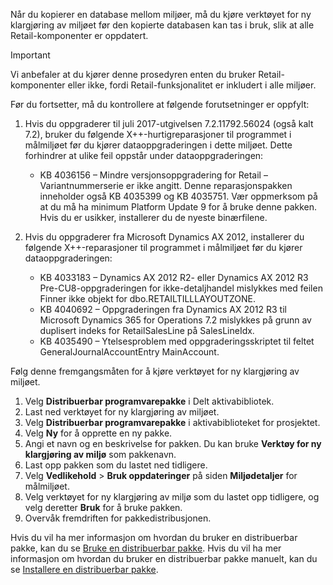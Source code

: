 Når du kopierer en database mellom miljøer, må du kjøre verktøyet for ny klargjøring av miljøet før den kopierte databasen kan tas i bruk, slik at alle Retail-komponenter er oppdatert.

> [!IMPORTANT]
> Vi anbefaler at du kjører denne prosedyren enten du bruker Retail-komponenter eller ikke, fordi Retail-funksjonalitet er inkludert i alle miljøer. 

Før du fortsetter, må du kontrollere at følgende forutsetninger er oppfylt:
1. Hvis du oppgraderer til juli 2017-utgivelsen 7.2.11792.56024 (også kalt 7.2), bruker du følgende X++-hurtigreparasjoner til programmet i målmiljøet før du kjører dataoppgraderingen i dette miljøet. Dette forhindrer at ulike feil oppstår under dataoppgraderingen:

    - KB 4036156 – Mindre versjonsoppgradering for Retail – Variantnummerserie er ikke angitt. Denne reparasjonspakken inneholder også KB 4035399 og KB 4035751. Vær oppmerksom på at du må ha minimum Platform Update 9 for å bruke denne pakken. Hvis du er usikker, installerer du de nyeste binærfilene.
    
2. Hvis du oppgraderer fra Microsoft Dynamics AX 2012, installerer du følgende X++-reparasjoner til programmet i målmiljøet før du kjører dataoppgraderingen:
    - KB 4033183 – Dynamics AX 2012 R2- eller Dynamics AX 2012 R3 Pre-CU8-oppgraderingen for ikke-detaljhandel mislykkes med feilen Finner ikke objekt for dbo.RETAILTILLLAYOUTZONE.
    - KB 4040692 – Oppgraderingen fra Dynamics AX 2012 R3 til Microsoft Dynamics 365 for Operations 7.2 mislykkes på grunn av duplisert indeks for RetailSalesLine på SalesLineIdx.
    - KB 4035490 – Ytelsesproblem med oppgraderingsskriptet til feltet GeneralJournalAccountEntry MainAccount.


Følg denne fremgangsmåten for å kjøre verktøyet for ny klargjøring av miljøet.

1. Velg **Distribuerbar programvarepakke** i Delt aktivabibliotek.
2. Last ned verktøyet for ny klargjøring av miljøet.
3. Velg **Distribuerbar programvarepakke** i aktivabiblioteket for prosjektet.
4. Velg **Ny** for å opprette en ny pakke.
5. Angi et navn og en beskrivelse for pakken. Du kan bruke **Verktøy for ny klargjøring av miljø** som pakkenavn.
6. Last opp pakken som du lastet ned tidligere.
7. Velg **Vedlikehold** > **Bruk oppdateringer** på siden **Miljødetaljer** for målmiljøet.
8. Velg verktøyet for ny klargjøring av miljø som du lastet opp tidligere, og velg deretter **Bruk** for å bruke pakken.
9. Overvåk fremdriften for pakkedistribusjonen. 

Hvis du vil ha mer informasjon om hvordan du bruker en distribuerbar pakke, kan du se [Bruke en distribuerbar pakke](../deployment/create-apply-deployable-package.md). Hvis du vil ha mer informasjon om hvordan du bruker en distribuerbar pakke manuelt, kan du se [Installere en distribuerbar pakke](../deployment/install-deployable-package.md).
